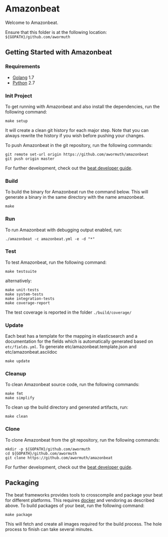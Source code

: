 # Amazonbeat

Welcome to Amazonbeat.

Ensure that this folder is at the following location:
`${GOPATH}/github.com/awormuth`

## Getting Started with Amazonbeat

### Requirements

* [Golang](https://golang.org/dl/) 1.7
* [Python](https://www.python.org/downloads/) 2.7

### Init Project
To get running with Amazonbeat and also install the
dependencies, run the following command:

```
make setup
```

It will create a clean git history for each major step. Note that you can always rewrite the history if you wish before pushing your changes.

To push Amazonbeat in the git repository, run the following commands:

```
git remote set-url origin https://github.com/awormuth/amazonbeat
git push origin master
```

For further development, check out the [beat developer guide](https://www.elastic.co/guide/en/beats/libbeat/current/new-beat.html).

### Build

To build the binary for Amazonbeat run the command below. This will generate a binary
in the same directory with the name amazonbeat.

```
make
```


### Run

To run Amazonbeat with debugging output enabled, run:

```
./amazonbeat -c amazonbeat.yml -e -d "*"
```


### Test

To test Amazonbeat, run the following command:

```
make testsuite
```

alternatively:
```
make unit-tests
make system-tests
make integration-tests
make coverage-report
```

The test coverage is reported in the folder `./build/coverage/`

### Update

Each beat has a template for the mapping in elasticsearch and a documentation for the fields
which is automatically generated based on `etc/fields.yml`.
To generate etc/amazonbeat.template.json and etc/amazonbeat.asciidoc

```
make update
```


### Cleanup

To clean  Amazonbeat source code, run the following commands:

```
make fmt
make simplify
```

To clean up the build directory and generated artifacts, run:

```
make clean
```


### Clone

To clone Amazonbeat from the git repository, run the following commands:

```
mkdir -p ${GOPATH}/github.com/awormuth
cd ${GOPATH}/github.com/awormuth
git clone https://github.com/awormuth/amazonbeat
```


For further development, check out the [beat developer guide](https://www.elastic.co/guide/en/beats/libbeat/current/new-beat.html).


## Packaging

The beat frameworks provides tools to crosscompile and package your beat for different platforms. This requires [docker](https://www.docker.com/) and vendoring as described above. To build packages of your beat, run the following command:

```
make package
```

This will fetch and create all images required for the build process. The hole process to finish can take several minutes.
